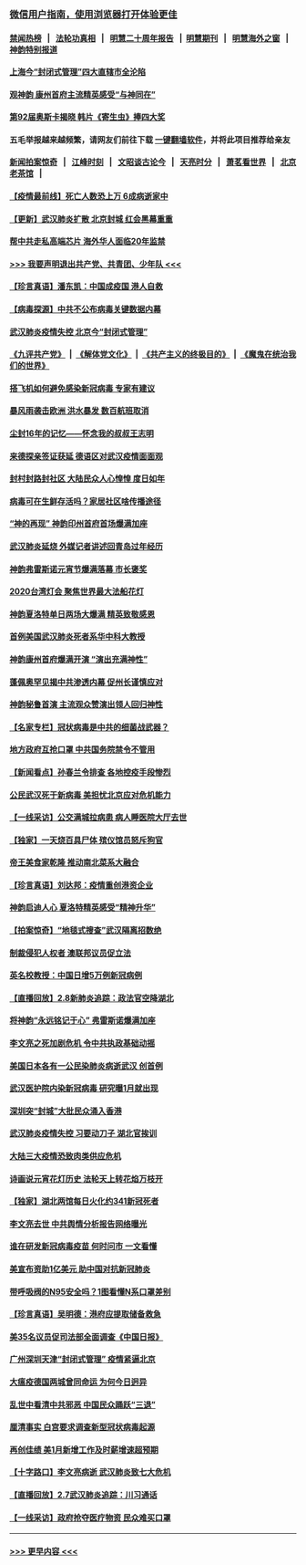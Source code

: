 ### [微信用户指南，使用浏览器打开体验更佳](https://github.com/gfw-breaker/banned-news1/blob/master/indexes/wechat-guide.md?t=0)
#### [禁闻热榜](热点新闻.md?t=0)  &nbsp;&nbsp;|&nbsp;&nbsp; [法轮功真相](https://github.com/gfw-breaker/truth/blob/master/README.md?t=0) &nbsp;&nbsp;|&nbsp;&nbsp; [明慧二十周年报告](https://github.com/gfw-breaker/mh-reports/blob/master/README.md?t=0) &nbsp;&nbsp;|&nbsp;&nbsp;[明慧期刊](https://github.com/gfw-breaker/mh-qikan) &nbsp;&nbsp;|&nbsp;&nbsp; [明慧海外之窗](https://github.com/gfw-breaker/mh-news/blob/master/README.md?t=0) &nbsp;&nbsp;|&nbsp;&nbsp; [神韵特别报道](https://github.com/gfw-breaker/mh-news/blob/master/shenyun.md?t=0)
#### [上海今“封闭式管理”四大直辖市全沦陷](../pages/nf4514/n11857386.md?t=02101611) 
#### [观神韵 康州首府主流精英感受“与神同在”](../pages/nf4514/n11857321.md?t=02101611) 
#### [第92届奥斯卡揭晓 韩片《寄生虫》捧四大奖](../pages/nf4514/n11856834.md?t=02101611) 
#### 五毛举报越来越频繁，请网友们前往下载 [一键翻墙软件](https://github.com/gfw-breaker/ssr-accounts)，并将此项目推荐给亲友
#### [新闻拍案惊奇](https://github.com/gfw-breaker/banned-news1/blob/master/pages/link4.md) &nbsp;&nbsp;|&nbsp;&nbsp; [江峰时刻](https://github.com/gfw-breaker/banned-news1/blob/master/pages/link4.md) &nbsp;&nbsp;|&nbsp;&nbsp; [文昭谈古论今](https://github.com/gfw-breaker/banned-news1/blob/master/pages/link4.md) &nbsp;&nbsp;|&nbsp;&nbsp; [天亮时分](https://github.com/gfw-breaker/banned-news1/blob/master/pages/link4.md) &nbsp;&nbsp;|&nbsp;&nbsp; [萧茗看世界](https://github.com/gfw-breaker/banned-news1/blob/master/pages/link4.md) &nbsp;&nbsp;|&nbsp;&nbsp; [北京老茶馆](https://github.com/gfw-breaker/banned-news1/blob/master/pages/link4.md) &nbsp;&nbsp;|&nbsp;&nbsp; 
#### [【疫情最前线】死亡人数恐上万 6成病逝家中](../pages/nf4514/n11856687.md?t=02101611) 
#### [【更新】武汉肺炎扩散 北京封城 红会黑幕重重](../pages/nf4514/n11801312.md?t=02101611) 
#### [帮中共走私高端芯片 海外华人面临20年监禁](../pages/nf4514/n11855016.md?t=02101611) 
#### [>>> 我要声明退出共产党、共青团、少年队 <<<](https://github.com/begood0513/goodnews/blob/master/quit/letter.md) 
#### [【珍言真语】潘东凯：中国成疫国 港人自救](../pages/nf4514/n11856962.md?t=02101611) 
#### [【病毒探源】中共不公布病毒关键数据内幕](../pages/nf4514/n11856584.md?t=02101611) 
#### [武汉肺炎疫情失控 北京今“封闭式管理”](../pages/nf4514/n11856829.md?t=02101611) 
#### [《九评共产党》](https://github.com/begood0513/9ping.md/blob/master/README.md) &nbsp;|&nbsp; [《解体党文化》](../../../../jtdwh.md/blob/master/README.md)  &nbsp;|&nbsp; [《共产主义的终极目的》](../../../../gczydzjmd.md/blob/master/README.md) &nbsp;|&nbsp; [《魔鬼在统治我们的世界》](../../../../mgztzwmdsj.md/blob/master/README.md) 
#### [搭飞机如何避免感染新冠病毒 专家有建议](../pages/nf4514/n11853427.md?t=02101611) 
#### [暴风雨袭击欧洲 洪水暴发 数百航班取消](../pages/nf4514/n11856453.md?t=02101611) 
#### [尘封16年的记忆——怀念我的叔叔王志明](../pages/nf4514/n11856459.md?t=02101611) 
#### [来德探亲签证获延 德语区对武汉疫情面面观](../pages/nf4514/n11856283.md?t=02101611) 
#### [封村封路封社区 大陆民众人心惶惶 度日如年](../pages/nf4514/n11856298.md?t=02101611) 
#### [病毒可在生鲜存活吗？家居社区啥传播途径](../pages/nf4514/n11856279.md?t=02101611) 
#### [“神的再现” 神韵印州首府首场爆满加座](../pages/nf4514/n11856049.md?t=02101611) 
#### [武汉肺炎延烧 外媒记者讲述回青岛过年经历](../pages/nf4514/n11856159.md?t=02101611) 
#### [神韵弗雷斯诺元宵节爆满落幕 市长褒奖](../pages/nf4514/n11856018.md?t=02101611) 
#### [2020台湾灯会 聚焦世界最大法船花灯](../pages/nf4514/n11854896.md?t=02101611) 
#### [神韵夏洛特单日两场大爆满 精英致敬感恩](../pages/nf4514/n11855602.md?t=02101611) 
#### [首例美国武汉肺炎死者系华中科大教授](../pages/nf4514/n11855500.md?t=02101611) 
#### [神韵康州首府爆满开演 “演出充满神性”](../pages/nf4514/n11855172.md?t=02101611) 
#### [蓬佩奥罕见揭中共渗透内幕 促州长谨慎应对](../pages/nf4514/n11854685.md?t=02101611) 
#### [神韵秘鲁首演 主流观众赞演出领人回归神性](../pages/nf4514/n11855822.md?t=02101611) 
#### [【名家专栏】冠状病毒是中共的细菌战武器？](../pages/nf4514/n11854546.md?t=02101611) 
#### [地方政府互抢口罩 中共国务院禁令不管用](../pages/nf4514/n11854459.md?t=02101611) 
#### [【新闻看点】孙春兰令排查 各地控疫手段惨烈](../pages/nf4514/n11854388.md?t=02101611) 
#### [公民武汉死于新病毒 美担忧北京应对危机能力](../pages/nf4514/n11854331.md?t=02101611) 
#### [【一线采访】公交满城拉病患 病人睡医院大厅去世](../pages/nf4514/n11854322.md?t=02101611) 
#### [【独家】一天烧百具尸体 殡仪馆员怒斥狗官](../pages/nf4514/n11853323.md?t=02101611) 
#### [帝王美食家乾隆 推动南北菜系大融合](../pages/nf4514/n11846016.md?t=02101611) 
#### [【珍言真语】刘达邦：疫情重创港资企业](../pages/nf4514/n11854274.md?t=02101611) 
#### [神韵启迪人心 夏洛特精英感受“精神升华”](../pages/nf4514/n11853918.md?t=02101611) 
#### [【拍案惊奇】“地毯式搜查”武汉隔离招数绝](../pages/nf4514/n11853334.md?t=02101611) 
#### [制裁侵犯人权者 澳联邦议员促立法](../pages/nf4514/n11853464.md?t=02101611) 
#### [英名校教授：中国日增5万例新冠病例](../pages/nf4514/n11854174.md?t=02101611) 
#### [【直播回放】2.8新肺炎追踪：政法官空降湖北](../pages/nf4514/n11854028.md?t=02101611) 
#### [将神韵“永远铭记于心” 弗雷斯诺爆满加座](../pages/nf4514/n11853962.md?t=02101611) 
#### [李文亮之死加剧危机 令中共执政基础动摇](../pages/nf4514/n11854003.md?t=02101611) 
#### [美国日本各有一公民染肺炎病逝武汉 创首例](../pages/nf4514/n11853509.md?t=02101611) 
#### [武汉医护院内染新冠病毒 研究曝1月就出现](../pages/nf4514/n11852928.md?t=02101611) 
#### [深圳突“封城”大批民众涌入香港](../pages/nf4514/n11853273.md?t=02101611) 
#### [武汉肺炎疫情失控 习要动刀子 湖北官挨训](../pages/nf4514/n11851103.md?t=02101611) 
#### [大陆三大疫情恐致肉类供应危机](../pages/nf4514/n11852769.md?t=02101611) 
#### [诗画说元宵花灯历史 法轮天上转花焰万枝开](../pages/nf4514/n11839294.md?t=02101611) 
#### [【独家】湖北两馆每日火化约341新冠死者](../pages/nf4514/n11845444.md?t=02101611) 
#### [李文亮去世 中共舆情分析报告网络曝光](../pages/nf4514/n11852868.md?t=02101611) 
#### [谁在研发新冠病毒疫苗 何时问市 一文看懂](../pages/nf4514/n11852840.md?t=02101611) 
#### [美宣布资助1亿美元 助中国对抗新冠肺炎](../pages/nf4514/n11852531.md?t=02101611) 
#### [带呼吸阀的N95安全吗？1图看懂N系口罩差别](../pages/nf4514/n11846752.md?t=02101611) 
#### [【珍言真语】吴明德：港府应提取储备救急](../pages/nf4514/n11852734.md?t=02101611) 
#### [美35名议员促司法部全面调查《中国日报》](../pages/nf4514/n11852435.md?t=02101611) 
#### [广州深圳天津“封闭式管理” 疫情紧逼北京](../pages/nf4514/n11852246.md?t=02101611) 
#### [大瘟疫德国两城曾同命运 为何今日迥异](../pages/nf4514/n11851768.md?t=02101611) 
#### [乱世中看清中共邪恶 中国民众踊跃“三退”](../pages/nf4514/n11835515.md?t=02101611) 
#### [厘清事实 白宫要求调查新型冠状病毒起源](../pages/nf4514/n11852106.md?t=02101611) 
#### [再创佳绩 美1月新增工作及时薪增速超预期](../pages/nf4514/n11852174.md?t=02101611) 
#### [【十字路口】李文亮病逝 武汉肺炎致七大危机](../pages/nf4514/n11850690.md?t=02101611) 
#### [【直播回放】2.7武汉肺炎追踪：川习通话](../pages/nf4514/n11851802.md?t=02101611) 
#### [【一线采访】政府抢夺医疗物资 民众难买口罩](../pages/nf4514/n11851017.md?t=02101611) 

----
#### [ >>> 更早内容 <<< ](../indexes/nf4514-earlier.md)
